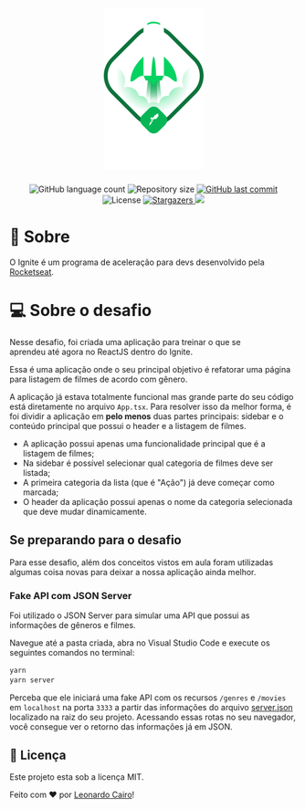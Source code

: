 <h1 align="center">
    <img alt="Ignite ReactJS" title="Ignite ReactJS" src="./.github/ignite.png" />
</h1>

<p align="center">
  <img alt="GitHub language count" src="https://img.shields.io/github/languages/count/leocairos/ignite-desafio-componentizando-a-aplicacao?color=%2304D361">

  <img alt="Repository size" src="https://img.shields.io/github/repo-size/leocairos/ignite-desafio-componentizando-a-aplicacao">

  <a href="https://github.com//leocairos/ignite-desafio-componentizando-a-aplicacao/commits/master">
    <img alt="GitHub last commit" src="https://img.shields.io/github/last-commit/leocairos/ignite-desafio-componentizando-a-aplicacao">
  </a>

  <img alt="License" src="https://img.shields.io/badge/license-MIT-brightgreen">
   <a href="https://github.com/leocairos/ignite-desafio-componentizando-a-aplicacao/stargazers">
    <img alt="Stargazers" src="https://img.shields.io/github/stars/leocairos/ignite-desafio-componentizando-a-aplicacao?style=social">
  </a>

  <a href="https://www.linkedin.com/in/leonardo-sampaio-cairo-54a74756/">
    <img src="https://img.shields.io/badge/LinkedIn-blue?style=flat&logo=linkedin&labelColor=blue">
  </a>
</p>

# 🚀 Sobre

O Ignite é um programa de aceleração para devs desenvolvido pela [Rocketseat](https://rocketseat.com.br/).


# 💻 Sobre o desafio

Nesse desafio, foi criada uma aplicação para treinar o que se aprendeu até agora no ReactJS dentro do Ignite.

Essa é uma aplicação onde o seu principal objetivo é refatorar uma página para listagem de filmes de acordo com gênero. 

A aplicação já estava totalmente funcional mas grande parte do seu código está diretamente no arquivo `App.tsx`. Para resolver isso da melhor forma, é foi dividir a aplicação em **pelo menos** duas partes principais: sidebar e o conteúdo principal que possui o header e a listagem de filmes.

- A aplicação possui apenas uma funcionalidade principal que é a listagem de filmes;
- Na sidebar é possível selecionar qual categoria de filmes deve ser listada;
- A primeira categoria da lista (que é "Ação") já deve começar como marcada;
- O header da aplicação possui apenas o nome da categoria selecionada que deve mudar dinamicamente.

## Se preparando para o desafio

Para esse desafio, além dos conceitos vistos em aula foram utilizadas algumas coisa novas para deixar a nossa aplicação ainda melhor. 

### Fake API com JSON Server

Foi utilizado o JSON Server para simular uma API que possui as informações de gêneros e filmes. 

Navegue até a pasta criada, abra no Visual Studio Code e execute os seguintes comandos no terminal:

```bash
yarn
yarn server
```

Perceba que ele iniciará uma fake API com os recursos `/genres` e `/movies` em `localhost` na porta `3333` a partir das informações do arquivo [server.json](https://github.com/rocketseat-education/ignite-template-componentizando-a-aplicacao/blob/main/server.json) localizado na raiz do seu projeto. Acessando essas rotas no seu navegador, você consegue ver o retorno das informações já em JSON.

## 📝 Licença

Este projeto esta sob a licença MIT.

Feito com ❤️ por [Leonardo Cairo](https://www.linkedin.com/in/leonardo-sampaio-cairo-54a74756/)!

